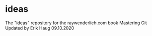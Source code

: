 # ideas
The "ideas" repository for the raywenderlich.com book Mastering Git
Updated by Erik Haug 09.10.2020

